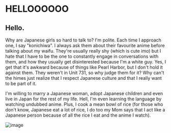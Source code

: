 <h1>HELLOOOOOO</h1>
<h2>Hello. </h2>
<subtext>Why are Japanese girls so hard to talk to? I'm polite. Each time I approach one, I say "konichiwa". I always ask them about their favourite anime before talking about my waifu. They're usually really shy (which is cute imo) but I hate that I have to be the one to constantly engage in conversations with them, and how they usually get disinterested because I'm a white guy. Yes, I get that it's awkward because of things like Pearl Harbor, but I don't hold it against them. They weren't in Unit 731, so why judge them for it? Why can't the himes just realize that I respect Japanese culture and that I really want to be part of it.

I'm willing to marry a Japanese woman, adopt Japanese children and even live in Japan for the rest of my life. Hell, I'm even learning the language by watching undubbed anime. Plus, I cook a mean bowl of rice (for those who don't know, Japanese eat a lot of rice, I do too my Mom says that I act like a Japanese person because of all the rice I eat and the anime I watch).</subtext>

<gif>![image](https://github.com/RealityShowup/RealityShowup/assets/143022243/38341a4e-2650-4005-87ae-d47e219df842)
<gif>

<!---
RealityShowup/RealityShowup is a ✨ special ✨ repository because its `README.md` (this file) appears on your GitHub profile.
You can click the Preview link to take a look at your changes.
--->
